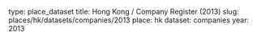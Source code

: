 type: place_dataset
title: Hong Kong / Company Register (2013)
slug: places/hk/datasets/companies/2013
place: hk
dataset: companies
year: 2013
